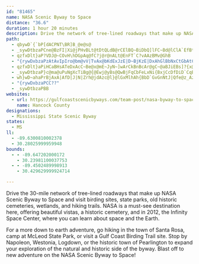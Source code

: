 ```yaml
---
id: "81465"
name: NASA Scenic Byway to Space
distance: "36.6"
duration: 1 hour 20 minutes
description: Drive the network of tree-lined roadways that make up NASA Scenic Byway to Space and visit birding sites, state parks, old historic cemeteries, wetlands, and hiking trails. Learn about space and the Earth at NASA's Infinity Space Center (due to open in 2012.)
path:
  - qbywD`{`bP[dACPNT\BR]B_@e@s@
  - _sywDtbzaPCne@BzFI|Xi@jPHvBLt@tDtQLdB@rCElBQ~BiDbQ]lFC~Bd@lClA`EfBtErMrZC`AwAzGK~@
  - qzfxDlt}aP?VDJ@~COvH\hDGpAq@fC?j@r@nALt@EnFT`C?vAAzBMv@GhB
  - "{rywDxbzaPzAtAvIpIro@bm@vV|TvAx@bKdExJzE|D~BjKzE|DxAhGlBbNxCtGbAtC@|CPhCX"
  - qzfxDlt}aPiHCaBHsATeDxAcC~Be@x@mE~JyN~]wArCkBnBcAr@gC~@aBJiEBs]?{x@Zm^SgDL{qARyFD_Gr@kGjBcBx@wDxBiB`B}j@ls@cAjAoBtAgCdAgvArd@iAl@aCdByJnJaL~J{BfC}A_CKs@hCgnAhGifDxCovATmEb@aD~@aDvQ}a@vB{Fp@mENyBv@wW`DmqAJ_Cv@oEhAqDxSa_@r@}@~OuOlWqWve@aj@dj@io@jAeBlCgHp@gEBmD[wTSi^EePL}F`RkrAlKyr@|_@mkC`O_`AnC{Rp@mGFiDyAgv@
  - _sywDtbzaP}c@ma@uPuNgXcTiBg@{@Ewj@yBs@QwBjFqCbFeLxNi{BxjCcDfDiD`CqBdAqCfAoBh@{B`@qDXuCD}iAsAkC^sFfB_Cd@eSV
  - wh}wD~ahaPrBjAxA|AfD|J|N|Zrh@jdAzc@l}@lGxMlhAh{BbD`GvGnNtJ|Qfe@z_AzTte@ph@`jAvNb\b]|w@hJ`RbJvPjB`G
  - "{rywDxbzaPCC??"
  - _sywDtbzaPBB
websites:
  - url: https://gulfcoastscenicbyways.com/team-post/nasa-byway-to-space/
    name: Hancock County
designations:
  - Mississippi State Scenic Byway
states:
  - MS
ll:
  - -89.6300810002378
  - 30.28025999959948
bounds:
  - - -89.647202000172
    - 30.23981100037753
  - - -89.4502489998913
    - 30.429629999924714

---
```


Drive the 30-mile network of tree-lined roadways that make up NASA Scenic Byway to Space and visit birding sites, state parks, old historic cemeteries, wetlands, and hiking trails. NASA is a must-see destination here, offering beautiful vistas, a historic cemetery, and in 2012, the Infinity Space Center, where you can learn about space and the Earth.

For a more down to earth adventure, go hiking in the town of Santa Rosa, camp at McLeod State Park, or visit a Gulf Coast Birding Trail site. Stop by Napoleon, Westonia, Logdown, or the historic town of Pearlington to expand your exploration of the natural and historic side of the byway. Blast off to new adventure on the NASA Scenic Byway to Space!
